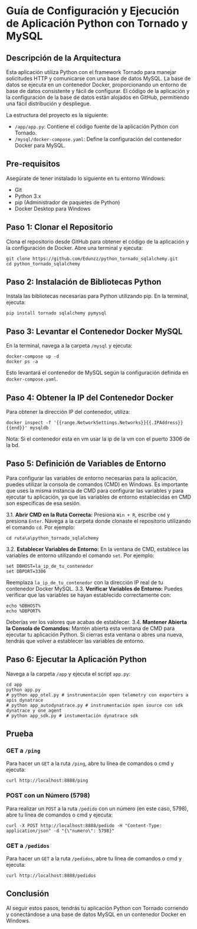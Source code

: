 # Guía de Configuración y Ejecución de Aplicación Python con Tornado y MySQL

## Descripción de la Arquitectura

Esta aplicación utiliza Python con el framework Tornado para manejar solicitudes HTTP y comunicarse con una base de datos MySQL. La base de datos se ejecuta en un contenedor Docker, proporcionando un entorno de base de datos consistente y fácil de configurar. El código de la aplicación y la configuración de la base de datos están alojados en GitHub, permitiendo una fácil distribución y despliegue.

La estructura del proyecto es la siguiente:

-   `/app/app.py`: Contiene el código fuente de la aplicación Python con Tornado.
-   `/mysql/docker-compose.yaml`: Define la configuración del contenedor Docker para MySQL.

## Pre-requisitos

Asegúrate de tener instalado lo siguiente en tu entorno Windows:

-   Git
-   Python 3.x
-   pip (Administrador de paquetes de Python)
-   Docker Desktop para Windows

## Paso 1: Clonar el Repositorio

Clona el repositorio desde GitHub para obtener el código de la aplicación y la configuración de Docker. Abre una terminal y ejecuta:

    git clone https://github.com/Edunzz/python_tornado_sqlalchemy.git
    cd python_tornado_sqlalchemy

## Paso 2: Instalación de Bibliotecas Python

Instala las bibliotecas necesarias para Python utilizando pip. En la terminal, ejecuta:

    pip install tornado sqlalchemy pymysql

## Paso 3: Levantar el Contenedor Docker MySQL
En la terminal, navega a la carpeta `/mysql` y ejecuta:

    docker-compose up -d
    docker ps -a

Esto levantará el contenedor de MySQL según la configuración definida en `docker-compose.yaml`.

## Paso 4: Obtener la IP del Contenedor Docker
Para obtener la dirección IP del contenedor, utiliza:

    docker inspect -f '{{range.NetworkSettings.Networks}}{{.IPAddress}}{{end}}' mysqldb
Nota: Si el contenedor esta en vm usar la ip de la vm con el puerto 3306 de la bd.

## Paso 5: Definición de Variables de Entorno
Para configurar las variables de entorno necesarias para la aplicación, puedes utilizar la consola de comandos (CMD) en Windows. Es importante que uses la misma instancia de CMD para configurar las variables y para ejecutar tu aplicación, ya que las variables de entorno establecidas en CMD son específicas de esa sesión.

3.1.  **Abrir CMD en la Ruta Correcta:**
Presiona `Win + R`, escribe `cmd` y presiona `Enter`.
Navega a la carpeta donde clonaste el repositorio utilizando el comando `cd`. Por ejemplo:

    cd ruta\a\python_tornado_sqlalchemy
        
3.2.  **Establecer Variables de Entorno:**
En la ventana de CMD, establece las variables de entorno utilizando el comando `set`. Por ejemplo:
                
    set DBHOST=la_ip_de_tu_contenedor
    set DBPORT=3306
        
Reemplaza `la_ip_de_tu_contenedor` con la dirección IP real de tu contenedor Docker MySQL.
3.3.  **Verificar Variables de Entorno:**
Puedes verificar que las variables se hayan establecido correctamente con:
                
    echo %DBHOST%
    echo %DBPORT%
        
Deberías ver los valores que acabas de establecer.
3.4.  **Mantener Abierta la Consola de Comandos:**
Mantén abierta esta ventana de CMD para ejecutar tu aplicación Python. Si cierras esta ventana o abres una nueva, tendrás que volver a establecer las variables de entorno.

## Paso 6: Ejecutar la Aplicación Python
Navega a la carpeta `/app` y ejecuta el script `app.py`:

    cd app
    python app.py
    # python app_otel.py # instrumentación open telemetry con exporters a apis dynatrace
    # python app_autodynatrace.py # instrumentación open source con sdk dynatrace y one agent
    # python app_sdk.py # instumentación dynatrace sdk

## Prueba
### GET a `/ping`
Para hacer un `GET` a la ruta `/ping`, abre tu línea de comandos o cmd y ejecuta:

    curl http://localhost:8888/ping

### POST con un Número (5798)
Para realizar un `POST` a la ruta `/pedido` con un número (en este caso, 5798), abre tu línea de comandos o cmd y ejecuta:

    curl -X POST http://localhost:8888/pedido -H "Content-Type: application/json" -d "{\"numero\": 5798}"

### GET a `/pedidos`
Para hacer un `GET` a la ruta `/pedidos`, abre tu línea de comandos o cmd y ejecuta:

    curl http://localhost:8888/pedidos

## Conclusión
Al seguir estos pasos, tendrás tu aplicación Python con Tornado corriendo y conectándose a una base de datos MySQL en un contenedor Docker en Windows.
